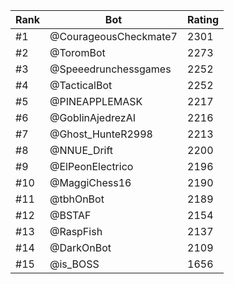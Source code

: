 Rank|Bot|Rating
---|---|---
#1|@CourageousCheckmate7|2301
#2|@ToromBot|2273
#3|@Speeedrunchessgames|2252
#4|@TacticalBot|2252
#5|@PINEAPPLEMASK|2217
#6|@GoblinAjedrezAI|2216
#7|@Ghost_HunteR2998|2213
#8|@NNUE_Drift|2200
#9|@ElPeonElectrico|2196
#10|@MaggiChess16|2190
#11|@tbhOnBot|2189
#12|@BSTAF|2154
#13|@RaspFish|2137
#14|@DarkOnBot|2109
#15|@is_BOSS|1656
